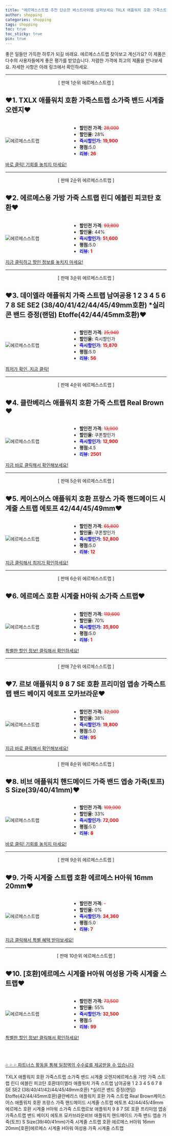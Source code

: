 ```yaml
---
title: "에르메스스트랩 추천 단순한 베스트아이템 살펴보세요 TXLX 애플워치 호환 가죽스트랩 소가죽"
author: shopping
categories: shopping
tags: shopping
toc: true
toc_sticky: true
pin: true
---
```

좋은 일들만 가득한 하루가 되길 바래요. 에르메스스트랩 찾아보고 계신가요? 이 제품은 다수의 사용자들에게 좋은 평가를 받았습니다. 저렴한 가격에 최고의 제품을 만나보세요. 자세한 사항은 아래 링크에서 확인하세요.

---
<p class="toplist" style="margin: 0 auto; display: block; width: fit-content;">[ 판매 1순위 에르메스스트랩 ]</p>

<h2><strong>❤️1. TXLX 애플워치 호환 가죽스트랩 소가죽 밴드 시계줄 오렌지❤️</strong></h2>

<div style="display: flex; align-items: center;">
    <div style="flex: 0.4;">
        <img src="https://thumbnail8.coupangcdn.com/thumbnails/remote/230x230ex/image/vendor_inventory/4de6/541cf1355f837951e375d4dab90a4c2b48fb2d0f808cd5b4ec73860448e2.jpg" alt="에르메스스트랩" style="max-width: 100%;">
    </div>
    <div style="flex: 0.6; margin-left: 10px;">
        <ul>
            <li><strong>할인전 가격:</strong> <del style="color: red;">28,000</del></li>
            <li><strong>할인율:</strong> 28%</li>
            <li><span style='color:blue'><strong>즉시할인가:</strong></span> <span style='color:red'><strong>19,900</strong></span></li>
            <li><strong>평점:</strong>5.0</li>
            <li><span style='color:blue'><strong>리뷰:</strong></span> <span style='color:red'><strong>26</strong></span></li>
        </ul>
    </div>
</div>
<div class="center">
    <a href="https://William4Davisa.github.io?lptag=AF9450613&subid=githubio&pageKey=7758099518&traceid=V0-153&itemId=20914913979&vendorItemId=89360294976" class="myButton">
        바로 클릭! 기회를 놓치지 마세요!
    </a>
</div>


---
<p class="toplist" style="margin: 0 auto; display: block; width: fit-content;">[ 판매 2순위 에르메스스트랩 ]</p>

<h2><strong>❤️2. 에르메스용 가방 가죽 스트랩 린디 에블린 피코탄 호환❤️</strong></h2>

<div style="display: flex; align-items: center;">
    <div style="flex: 0.4;">
        <img src="https://thumbnail9.coupangcdn.com/thumbnails/remote/230x230ex/image/vendor_inventory/6fb8/2270bff849cc7a74c180cfcd4ef8d799c6d00e5662b51ac1c7dbd9e06bcd.jpg" alt="에르메스스트랩" style="max-width: 100%;">
    </div>
    <div style="flex: 0.6; margin-left: 10px;">
        <ul>
            <li><strong>할인전 가격:</strong> <del style="color: red;">93,800</del></li>
            <li><strong>할인율:</strong> 44%</li>
            <li><span style='color:blue'><strong>즉시할인가:</strong></span> <span style='color:red'><strong>51,600</strong></span></li>
            <li><strong>평점:</strong>5.0</li>
            <li><span style='color:blue'><strong>리뷰:</strong></span> <span style='color:red'><strong>1</strong></span></li>
        </ul>
    </div>
</div>
<div class="center">
    <a href="https://William4Davisa.github.io?lptag=AF9450613&subid=githubio&pageKey=7539804320&traceid=V0-153&itemId=19817653563&vendorItemId=86919666894" class="myButton">
        지금 클릭하고 할인 정보를 놓치지 마세요!
    </a>
</div>


---
<p class="toplist" style="margin: 0 auto; display: block; width: fit-content;">[ 판매 3순위 에르메스스트랩 ]</p>

<h2><strong>❤️3. 데이엘라 애플워치 가죽 스트랩 남여공용 1 2 3 4 5 6 7 8 SE SE2 (38/40/41/42/44/45/49mm호환) *실리콘 밴드 증정(랜덤) Etoffe(42/44/45mm호환)❤️</strong></h2>

<div style="display: flex; align-items: center;">
    <div style="flex: 0.4;">
        <img src="https://thumbnail10.coupangcdn.com/thumbnails/remote/230x230ex/image/vendor_inventory/e741/df065aea0119d9ecfca41b5dd6d90de6e3598628c4d4ab72de2aac77afe2.jpg" alt="에르메스스트랩" style="max-width: 100%;">
    </div>
    <div style="flex: 0.6; margin-left: 10px;">
        <ul>
            <li><strong>할인전 가격:</strong> <del style="color: red;">25,940</del></li>
            <li><strong>할인율:</strong> 즉시할인가</li>
            <li><span style='color:blue'><strong>즉시할인가:</strong></span> <span style='color:red'><strong>15,870</strong></span></li>
            <li><strong>평점:</strong>5.0</li>
            <li><span style='color:blue'><strong>리뷰:</strong></span> <span style='color:red'><strong>56</strong></span></li>
        </ul>
    </div>
</div>
<div class="center">
    <a href="https://William4Davisa.github.io?lptag=AF9450613&subid=githubio&pageKey=7645945867&traceid=V0-153&itemId=20330039353&vendorItemId=87160140436" class="myButton">
        최저가 확인, 지금 클릭!
    </a>
</div>


---
<p class="toplist" style="margin: 0 auto; display: block; width: fit-content;">[ 판매 4순위 에르메스스트랩 ]</p>

<h2><strong>❤️4. 클란베리스 애플워치 호환 가죽 스트랩 Real Brown❤️</strong></h2>

<div style="display: flex; align-items: center;">
    <div style="flex: 0.4;">
        <img src="https://thumbnail8.coupangcdn.com/thumbnails/remote/230x230ex/image/retail/images/468664735183758-9057e4c7-0f31-46b9-9ac6-d6d3aced581d.jpg" alt="에르메스스트랩" style="max-width: 100%;">
    </div>
    <div style="flex: 0.6; margin-left: 10px;">
        <ul>
            <li><strong>할인전 가격:</strong> <del style="color: red;">13,900</del></li>
            <li><strong>할인율:</strong> 쿠폰할인가</li>
            <li><span style='color:blue'><strong>즉시할인가:</strong></span> <span style='color:red'><strong>12,900</strong></span></li>
            <li><strong>평점:</strong>4.5</li>
            <li><span style='color:blue'><strong>리뷰:</strong></span> <span style='color:red'><strong>2501</strong></span></li>
        </ul>
    </div>
</div>
<div class="center">
    <a href="https://William4Davisa.github.io?lptag=AF9450613&subid=githubio&pageKey=4809070833&traceid=V0-153&itemId=6183581720&vendorItemId=73479592207" class="myButton">
        지금 바로 클릭해서 확인해보세요!
    </a>
</div>


---
<p class="toplist" style="margin: 0 auto; display: block; width: fit-content;">[ 판매 5순위 에르메스스트랩 ]</p>

<h2><strong>❤️5. 케이스어스 애플워치 호환 프랑스 가죽 핸드메이드 시계줄 스트랩 에토프 42/44/45/49mm❤️</strong></h2>

<div style="display: flex; align-items: center;">
    <div style="flex: 0.4;">
        <img src="https://thumbnail7.coupangcdn.com/thumbnails/remote/230x230ex/image/vendor_inventory/326a/8a40b83c5ca8ede30cf05d0e6364b574524d370fc5e5b6f7fe5d802b8f07.jpg" alt="에르메스스트랩" style="max-width: 100%;">
    </div>
    <div style="flex: 0.6; margin-left: 10px;">
        <ul>
            <li><strong>할인전 가격:</strong> <del style="color: red;">65,800</del></li>
            <li><strong>할인율:</strong> 쿠폰할인가</li>
            <li><span style='color:blue'><strong>즉시할인가:</strong></span> <span style='color:red'><strong>52,800</strong></span></li>
            <li><strong>평점:</strong>5.0</li>
            <li><span style='color:blue'><strong>리뷰:</strong></span> <span style='color:red'><strong>12</strong></span></li>
        </ul>
    </div>
</div>
<div class="center">
    <a href="https://William4Davisa.github.io?lptag=AF9450613&subid=githubio&pageKey=7723331746&traceid=V0-153&itemId=20733740438&vendorItemId=87912565838" class="myButton">
        지금 클릭해서 최저가 확인하세요!
    </a>
</div>


---
<p class="toplist" style="margin: 0 auto; display: block; width: fit-content;">[ 판매 6순위 에르메스스트랩 ]</p>

<h2><strong>❤️6. 에르메스 호환 시계줄 H아워 소가죽 스트랩❤️</strong></h2>

<div style="display: flex; align-items: center;">
    <div style="flex: 0.4;">
        <img src="https://thumbnail9.coupangcdn.com/thumbnails/remote/230x230ex/image/vendor_inventory/9a73/fc96c4cecd360947ae6b2b19e77fa81cdda9616498479cd3010cfb9dc205.png" alt="에르메스스트랩" style="max-width: 100%;">
    </div>
    <div style="flex: 0.6; margin-left: 10px;">
        <ul>
            <li><strong>할인전 가격:</strong> <del style="color: red;">119,600</del></li>
            <li><strong>할인율:</strong> 70%</li>
            <li><span style='color:blue'><strong>즉시할인가:</strong></span> <span style='color:red'><strong>35,800</strong></span></li>
            <li><strong>평점:</strong>5.0</li>
            <li><span style='color:blue'><strong>리뷰:</strong></span> <span style='color:red'><strong>1</strong></span></li>
        </ul>
    </div>
</div>
<div class="center">
    <a href="https://William4Davisa.github.io?lptag=AF9450613&subid=githubio&pageKey=7978514200&traceid=V0-153&itemId=22126369075&vendorItemId=89173198271" class="myButton">
        특별한 할인 정보! 클릭해서 확인하세요!
    </a>
</div>


---
<p class="toplist" style="margin: 0 auto; display: block; width: fit-content;">[ 판매 7순위 에르메스스트랩 ]</p>

<h2><strong>❤️7. 르보 애플워치 9 8 7 SE 호환 프리미엄 앱송 가죽스트랩 밴드 베이지 에토프 모카브라운❤️</strong></h2>

<div style="display: flex; align-items: center;">
    <div style="flex: 0.4;">
        <img src="https://thumbnail8.coupangcdn.com/thumbnails/remote/230x230ex/image/vendor_inventory/fbeb/bdd9b338c8493e312115e37f92d310be3ea409d7ec5890461702612ef2f9.jpg" alt="에르메스스트랩" style="max-width: 100%;">
    </div>
    <div style="flex: 0.6; margin-left: 10px;">
        <ul>
            <li><strong>할인전 가격:</strong> <del style="color: red;">32,000</del></li>
            <li><strong>할인율:</strong> 38%</li>
            <li><span style='color:blue'><strong>즉시할인가:</strong></span> <span style='color:red'><strong>19,800</strong></span></li>
            <li><strong>평점:</strong>5.0</li>
            <li><span style='color:blue'><strong>리뷰:</strong></span> <span style='color:red'><strong>95</strong></span></li>
        </ul>
    </div>
</div>
<div class="center">
    <a href="https://William4Davisa.github.io?lptag=AF9450613&subid=githubio&pageKey=6143120689&traceid=V0-153&itemId=11800920579&vendorItemId=79074495879" class="myButton">
        지금 바로 클릭해서 확인해보세요!
    </a>
</div>


---
<p class="toplist" style="margin: 0 auto; display: block; width: fit-content;">[ 판매 8순위 에르메스스트랩 ]</p>

<h2><strong>❤️8. 비브 애플워치 핸드메이드 가죽 밴드 엡송 가죽(토프) S Size(39/40/41mm)❤️</strong></h2>

<div style="display: flex; align-items: center;">
    <div style="flex: 0.4;">
        <img src="https://thumbnail6.coupangcdn.com/thumbnails/remote/230x230ex/image/vendor_inventory/9ea1/03cc295d4b9843c958d676413c81e432251be09914ada964db5230f2063e.jpg" alt="에르메스스트랩" style="max-width: 100%;">
    </div>
    <div style="flex: 0.6; margin-left: 10px;">
        <ul>
            <li><strong>할인전 가격:</strong> <del style="color: red;">109,000</del></li>
            <li><strong>할인율:</strong> 33%</li>
            <li><span style='color:blue'><strong>즉시할인가:</strong></span> <span style='color:red'><strong>72,000</strong></span></li>
            <li><strong>평점:</strong>5.0</li>
            <li><span style='color:blue'><strong>리뷰:</strong></span> <span style='color:red'><strong>8</strong></span></li>
        </ul>
    </div>
</div>
<div class="center">
    <a href="https://William4Davisa.github.io?lptag=AF9450613&subid=githubio&pageKey=7106676903&traceid=V0-153&itemId=17754175845&vendorItemId=90172874604" class="myButton">
        바로 클릭! 기회를 놓치지 마세요!
    </a>
</div>


---
<p class="toplist" style="margin: 0 auto; display: block; width: fit-content;">[ 판매 9순위 에르메스스트랩 ]</p>

<h2><strong>❤️9. 가죽 시계줄 스트랩 호환 에르메스 H아워 16mm 20mm❤️</strong></h2>

<div style="display: flex; align-items: center;">
    <div style="flex: 0.4;">
        <img src="https://thumbnail7.coupangcdn.com/thumbnails/remote/230x230ex/image/vendor_inventory/c4d5/c6941c7b4250cf8adcad616ce64c11b86a7551e8e2a44ed6583e983ddedf.jpg" alt="에르메스스트랩" style="max-width: 100%;">
    </div>
    <div style="flex: 0.6; margin-left: 10px;">
        <ul>
            <li><strong>할인전 가격:</strong> <del style="color: red;">-</del></li>
            <li><strong>할인율:</strong> 0%</li>
            <li><span style='color:blue'><strong>즉시할인가:</strong></span> <span style='color:red'><strong>34,360</strong></span></li>
            <li><strong>평점:</strong>5.0</li>
            <li><span style='color:blue'><strong>리뷰:</strong></span> <span style='color:red'><strong>7</strong></span></li>
        </ul>
    </div>
</div>
<div class="center">
    <a href="https://William4Davisa.github.io?lptag=AF9450613&subid=githubio&pageKey=7181102113&traceid=V0-153&itemId=18111492845&vendorItemId=87563505909" class="myButton">
        지금 클릭해서 특별 혜택 받아보세요!
    </a>
</div>


---
<p class="toplist" style="margin: 0 auto; display: block; width: fit-content;">[ 판매 10순위 에르메스스트랩 ]</p>

<h2><strong>❤️10. [호환]에르메스 시계줄 H아워 여성용 가죽 시계줄 스트랩❤️</strong></h2>

<div style="display: flex; align-items: center;">
    <div style="flex: 0.4;">
        <img src="https://thumbnail6.coupangcdn.com/thumbnails/remote/230x230ex/image/vendor_inventory/e2cf/d20907e74982a92cf3aecf5140ebb0e4a2aa2fe1dcbfbb26ac1c2144a4a3.png" alt="에르메스스트랩" style="max-width: 100%;">
    </div>
    <div style="flex: 0.6; margin-left: 10px;">
        <ul>
            <li><strong>할인전 가격:</strong> <del style="color: red;">73,500</del></li>
            <li><strong>할인율:</strong> 55%</li>
            <li><span style='color:blue'><strong>즉시할인가:</strong></span> <span style='color:red'><strong>32,500</strong></span></li>
            <li><strong>평점:</strong>5</li>
            <li><span style='color:blue'><strong>리뷰:</strong></span> <span style='color:red'><strong>99</strong></span></li>
        </ul>
    </div>
</div>
<div class="center">
    <a href="https://William4Davisa.github.io?lptag=AF9450613&subid=githubio&pageKey=8040350691&traceid=V0-153&itemId=22509405138&vendorItemId=89551497838" class="myButton">
        특별한 할인 정보! 클릭해서 확인하세요!
    </a>
</div>

<br><br><br>[💦 💦 💦 파트너스 활동을 통해 일정액의 수수료를 제공받을 수 있습니다](https://link.coupang.com/a/bcpT2c)<br><br>TXLX 애플워치 호환 가죽스트랩 소가죽 밴드 시계줄 오렌지에르메스용 가방 가죽 스트랩 린디 에블린 피코탄 호환데이엘라 애플워치 가죽 스트랩 남여공용 1 2 3 4 5 6 7 8 SE SE2 (38/40/41/42/44/45/49mm호환) *실리콘 밴드 증정(랜덤) Etoffe(42/44/45mm호환)클란베리스 애플워치 호환 가죽 스트랩 Real Brown케이스어스 애플워치 호환 프랑스 가죽 핸드메이드 시계줄 스트랩 에토프 42/44/45/49mm에르메스 호환 시계줄 H아워 소가죽 스트랩르보 애플워치 9 8 7 SE 호환 프리미엄 앱송 가죽스트랩 밴드 베이지 에토프 모카브라운비브 애플워치 핸드메이드 가죽 밴드 엡송 가죽(토프) S Size(39/40/41mm)가죽 시계줄 스트랩 호환 에르메스 H아워 16mm 20mm[호환]에르메스 시계줄 H아워 여성용 가죽 시계줄 스트랩